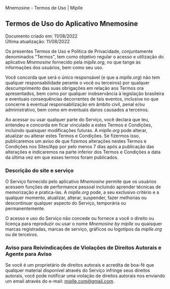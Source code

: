 Mnemosine - Termos de Uso | Miplle  

**Termos de Uso do Aplicativo Mnemosine**
----------------------------------------------

Documento criado em: 11/08/2022   
Última atualização: 11/08/2022

Os presentes Termos de Uso e Política de Privacidade, conjuntamente
denominados "Termos", tem como objetivo regular o acesso e utilização do
aplicativo *Mnemosine* fornecido pela *miplle.org*, no que tange às
informações dos usuários, bem como seu uso.

Você concorda que será o único responsável (e que a *miplle.org*) não
tem qualquer responsabilidade perante o você ou terceiros) por qualquer
descumprimento das suas obrigações em relação aos Termos ora
apresentados, bem como por qualquer inobservância à legislação
brasileira e eventuais consequências decorrentes de tais eventos,
inclusive no que concerne à eventual responsabilização em âmbito civil,
penal e/ou administrativo, bem como em eventuais danos causados a
terceiros.

Ao acessar ou usar qualquer parte do Serviço, você declara que leu,
entendeu e concorda em ficar vinculado a estes Termos e Condições,
incluindo quaisquer modificações futuras. A *miplle.org* pode alterar,
atualizar ou alterar estes Termos e Condições. Se fizermos isso,
publicaremos um aviso de que fizemos alterações nestes Termos e
Condições nos Sites/App por pelo menos 7 dias após a publicação das
alterações e indicaremos na parte inferior dos Termos e Condições a data
da última vez em que esses termos foram publicados.

### Descrição do site e serviço

O Serviço fornecido pelo aplicativo *Mnemosine* permite que os usuários
acessem funções de performance pessoal incluindo aprender técnicas de
memorização e pratica-las. A *miplle.org* pode, a seu exclusivo critério
e a qualquer momento, atualizar, alterar, suspender, fazer melhorias ou
descontinuar qualquer aspecto do Serviço, temporária ou permanentemente.

O acesso e uso do Serviço não concede ou fornece a você o direito ou
licença para reproduzir ou usar o nome *Mnemosine by miplle* ou
quaisquer marcas registradas, marcas de serviço, gráficos ou logotipos
da *miplle.org* ou de terceiros.

### Aviso para Reivindicações de Violações de Direitos Autorais e Agente para Aviso

Se você é um proprietário de direitos autorais e acredita de boa-fé que
qualquer material disponível através do Serviço infringe seus direitos
autorais, você pode notificar uma violação de direitos autorais nos
enviando um email através do e-mail: [miplle.com@gmail.com](mailto:miplle.com@gmail.com).
